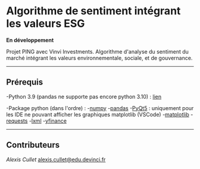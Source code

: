 # Algorithme de sentiment intégrant les valeurs ESG

**En développement**

Projet PING avec Vinvi Investments.
Algorithme d'analyse du sentiment du marché intégrant les valeurs environnementale, sociale, et de gouvernance.

---

## Prérequis

-Python 3.9 (pandas ne supporte pas encore python 3.10) : [lien](https://www.python.org/downloads/release/python-397/)

-Package python (dans l'ordre) :
    -[numpy](https://pypi.org/project/numpy/)
    -[pandas](https://pypi.org/project/pandas/)
    -[PyQt5](https://pypi.org/project/PyQt5/) : uniquement pour les IDE ne pouvant afficher les graphiques matplotlib (VSCode)
    -[matplotlib](https://pypi.org/project/matplotlib/)
    -[requests](https://pypi.org/project/requests/)
    -[lxml](https://pypi.org/project/lxml/)
    -[yfinance](https://pypi.org/project/yfinance/)

---

## Contributeurs

*Alexis Cullet* <alexis.cullet@edu.devinci.fr>


